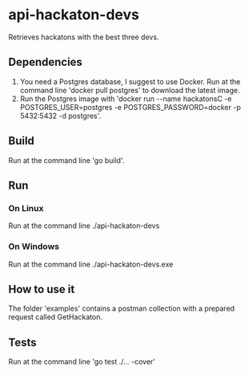 # api-hackaton-devs

Retrieves hackatons with the best three devs.

## Dependencies

1. You need a Postgres database, I suggest to use Docker. Run at the command line 'docker pull postgres' to download the latest image.
2. Run the Postgres image with 'docker run --name hackatonsC -e POSTGRES_USER=postgres -e POSTGRES_PASSWORD=docker -p 5432:5432 -d postgres'.

## Build

Run at the command line 'go build'.

## Run

### On Linux

Run at the command line ./api-hackaton-devs

### On Windows

Run at the command line ./api-hackaton-devs.exe

## How to use it

The folder 'examples' contains a postman collection with a prepared request called GetHackaton.

## Tests

Run at the command line 'go test ./... -cover'
